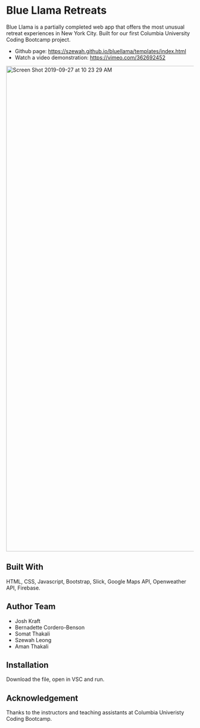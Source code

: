 # Blue Llama Retreats

Blue Llama is a partially completed web app that offers the most unusual retreat experiences in New York City. Built for our first Columbia University Coding Bootcamp project. 

- Github page: https://szewah.github.io/bluellama/templates/index.html
- Watch a video demonstration: https://vimeo.com/362692452

<img width="1302" alt="Screen Shot 2019-09-27 at 10 23 29 AM" src="https://user-images.githubusercontent.com/32065713/65776830-e0473480-e110-11e9-983a-d21a2d93509d.png">


## Built With
HTML, CSS, Javascript, Bootstrap, Slick, Google Maps API, Openweather API, Firebase.

## Author Team
- Josh Kraft
- Bernadette Cordero-Benson
- Somat Thakali
- Szewah Leong
- Aman Thakali

## Installation
Download the file, open in VSC and run.

## Acknowledgement
Thanks to the instructors and teaching assistants at Columbia Univeristy Coding Bootcamp.
